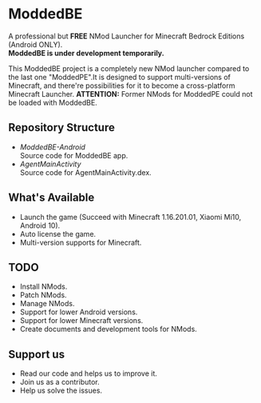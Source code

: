 # ModdedBE
A professional but **FREE** NMod Launcher for Minecraft Bedrock Editions (Android ONLY).  
**ModdedBE is under development temporarily.**

This ModdedBE project is a completely new NMod launcher compared to the last one "ModdedPE".It is designed to support multi-versions of Minecraft, and there're possibilities for it to become a cross-platform Minecraft Launcher.
**ATTENTION:** Former NMods for ModdedPE could not be loaded with ModdedBE.

## Repository Structure
 + *ModdedBE-Android*  
 Source code for ModdedBE app.
 + *AgentMainActivity*  
 Source code for AgentMainActivity.dex.

## What's Available
 + Launch the game (Succeed with Minecraft 1.16.201.01, Xiaomi Mi10, Android 10).
 + Auto license the game.
 + Multi-version supports for Minecraft.

## TODO
 + Install NMods.
 + Patch NMods.
 + Manage NMods.
 + Support for lower Android versions.
 + Support for lower Minecraft versions.
 + Create documents and development tools for NMods.

## Support us
 + Read our code and helps us to improve it.
 + Join us as a contributor.
 + Help us solve the issues.
